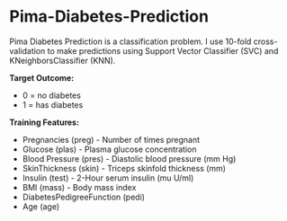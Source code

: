 # Pima-Diabetes-Prediction

Pima Diabetes Prediction is a classification problem. I use 10-fold cross-validation to make predictions using Support Vector Classifier (SVC) and KNeighborsClassifier (KNN).

**Target Outcome:**
* 0 = no diabetes 
* 1 = has diabetes

**Training Features:**
* Pregnancies (preg) - Number of times pregnant
* Glucose (plas) - Plasma glucose concentration
* Blood Pressure (pres) - Diastolic blood pressure (mm Hg)
* SkinThickness (skin) - Triceps skinfold thickness (mm)
* Insulin (test) - 2-Hour serum insulin (mu U/ml)
* BMI (mass) - Body mass index
* DiabetesPedigreeFunction (pedi)
* Age (age)

